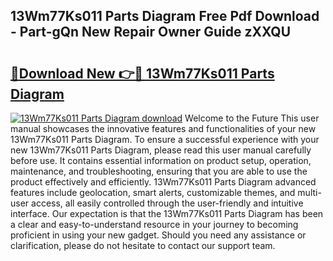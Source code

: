 ## 13Wm77Ks011 Parts Diagram Free Pdf Download - Part-gQn New Repair Owner Guide zXXQU

# <h2><a href="http://dfk24x.blite.top/?on=13Wm77Ks011+Parts+Diagram">🔗Download New 👉🔴 13Wm77Ks011 Parts Diagram</a></h2>

[![13Wm77Ks011 Parts Diagram download](https://i.imgur.com/lujVjoI.png)](http://dfk24x.blite.top/?on=13Wm77Ks011+Parts+Diagram)
Welcome to the Future This user manual showcases the innovative features and functionalities of your new 13Wm77Ks011 Parts Diagram. To ensure a successful experience with your new 13Wm77Ks011 Parts Diagram, please read this user manual carefully before use. It contains essential information on product setup, operation, maintenance, and troubleshooting, ensuring that you are able to use the product effectively and efficiently. 13Wm77Ks011 Parts Diagram advanced features include geolocation, smart alerts, customizable themes, and multi-user access, all easily controlled through the user-friendly and intuitive interface. Our expectation is that the 13Wm77Ks011 Parts Diagram has been a clear and easy-to-understand resource in your journey to becoming proficient in using your new gadget. Should you need any assistance or clarification, please do not hesitate to contact our support team.
